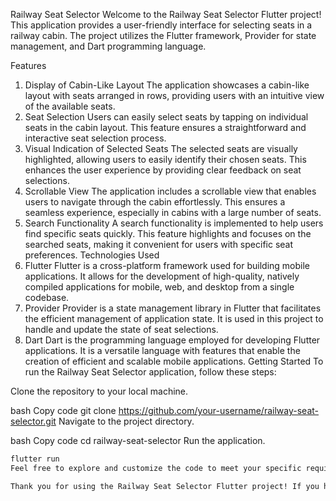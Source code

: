 Railway Seat Selector
Welcome to the Railway Seat Selector Flutter project! This application provides a user-friendly interface for selecting seats in a railway cabin. The project utilizes the Flutter framework, Provider for state management, and Dart programming language.

Features

1. Display of Cabin-Like Layout
   The application showcases a cabin-like layout with seats arranged in rows, providing users with an intuitive view of the available seats.
2. Seat Selection
   Users can easily select seats by tapping on individual seats in the cabin layout. This feature ensures a straightforward and interactive seat selection process.
3. Visual Indication of Selected Seats
   The selected seats are visually highlighted, allowing users to easily identify their chosen seats. This enhances the user experience by providing clear feedback on seat selections.
4. Scrollable View
   The application includes a scrollable view that enables users to navigate through the cabin effortlessly. This ensures a seamless experience, especially in cabins with a large number of seats.
5. Search Functionality
   A search functionality is implemented to help users find specific seats quickly. This feature highlights and focuses on the searched seats, making it convenient for users with specific seat preferences.
   Technologies Used
6. Flutter
   Flutter is a cross-platform framework used for building mobile applications. It allows for the development of high-quality, natively compiled applications for mobile, web, and desktop from a single codebase.
7. Provider
   Provider is a state management library in Flutter that facilitates the efficient management of application state. It is used in this project to handle and update the state of seat selections.
8. Dart
   Dart is the programming language employed for developing Flutter applications. It is a versatile language with features that enable the creation of efficient and scalable mobile applications.
   Getting Started
   To run the Railway Seat Selector application, follow these steps:

Clone the repository to your local machine.

bash
Copy code
git clone https://github.com/your-username/railway-seat-selector.git
Navigate to the project directory.

bash
Copy code
cd railway-seat-selector
Run the application.

```bash
flutter run
Feel free to explore and customize the code to meet your specific requirements.

Thank you for using the Railway Seat Selector Flutter project! If you have any questions or feedback, please don't hesitate to reach out. Happy coding!
